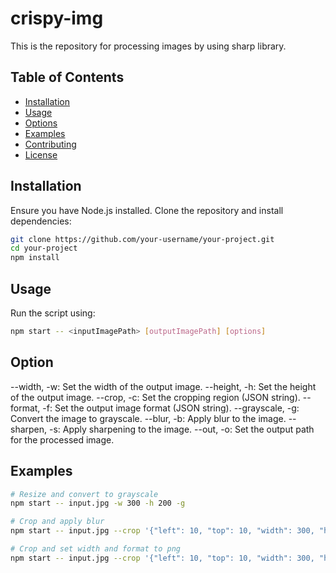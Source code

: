 # crispy-img
This is the repository for processing images by using sharp library.

## Table of Contents

- [Installation](#installation)
- [Usage](#usage)
- [Options](#options)
- [Examples](#examples)
- [Contributing](#contributing)
- [License](#license)

## Installation

Ensure you have Node.js installed. Clone the repository and install dependencies:

```bash
git clone https://github.com/your-username/your-project.git
cd your-project
npm install
```

## Usage

Run the script using:
```bash
npm start -- <inputImagePath> [outputImagePath] [options]
```

## Option

--width, -w: Set the width of the output image.
--height, -h: Set the height of the output image.
--crop, -c: Set the cropping region (JSON string).
--format, -f: Set the output image format (JSON string).
--grayscale, -g: Convert the image to grayscale.
--blur, -b: Apply blur to the image.
--sharpen, -s: Apply sharpening to the image.
--out, -o: Set the output path for the processed image.

## Examples

```bash
# Resize and convert to grayscale
npm start -- input.jpg -w 300 -h 200 -g

# Crop and apply blur
npm start -- input.jpg --crop '{"left": 10, "top": 10, "width": 300, "height": 200}' -b 5 -o output.jpg

# Crop and set width and format to png
npm start -- input.jpg --crop '{"left": 10, "top": 10, "width": 300, "height": 200}' -w 500 -f '{"id": "png", "quality": 85}' -o t.png
```